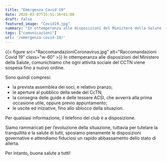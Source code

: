 ```yaml
---
title: "Emergenza Covid 19"
date: 2020-03-07T15:51:36+01:00
draft: false
featured_image: "Covid19.jpg"
summary: "In ottemperanza alle disposizioni del Ministero della Salute, comunichiamo che ogni attività sociale del CCTN viene sospesa fino a nuovo ordine ..."
tags: ["comunicazioni"]
url: '/emergenza-covid-19/'
---
```



{{< figure src="RaccomandazioniCoronavirus.jpg" alt="Raccomandazioni Covid 19" class="w-60" >}}
In ottemperanza alle disposizioni del Ministero della Salute, comunichiamo che ogni attività sociale del CCTN viene sospesa fino a nuovo ordine.

Sono quindi compresi:

- la prevista assemblea dei soci, e relativo pranzo;
- le aperture al pubblico della sede del CcTN;
- la consegna delle guide e delle tessere ACSI, che avverrà alla prima occasione utile, oppure previo appuntamento;
- le uscite ed iniziative, fino allo sblocco della situazion.

Per qualsiasi informazione, il telefono del club è a disposizione.

Siamo rammaricati per l’evoluzione della situazione, tuttavia per tutelare la tranquillità e la salute di tutti, sposiamo pienamente le disposizioni governative e attendiamo fiduciosi un rapido abbassamento dello stato di allerta.

Per intanto, buona salute a tutti!


